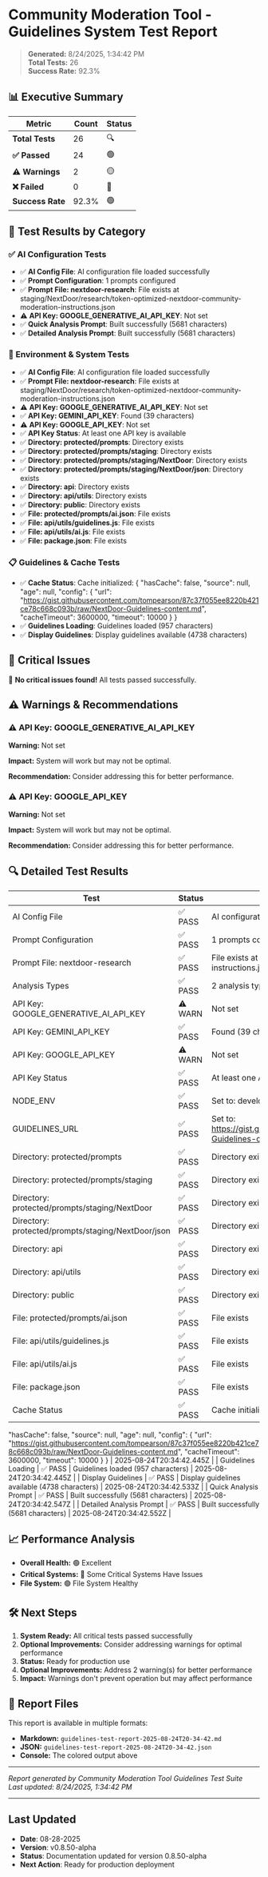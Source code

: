 # Community Moderation Tool - Guidelines System Test Report

> **Generated:** 8/24/2025, 1:34:42 PM  
> **Total Tests:** 26  
> **Success Rate:** 92.3%

## 📊 Executive Summary

| Metric | Count | Status |
|--------|-------|---------|
| **Total Tests** | 26 | 🔍 |
| **✅ Passed** | 24 | 🟢 |
| **⚠️ Warnings** | 2 | 🟡 |
| **❌ Failed** | 0 | 🔴 |
| **Success Rate** | 92.3% | 🟢 |

## 🎯 Test Results by Category

### ✅ AI Configuration Tests
- ✅ **AI Config File**: AI configuration file loaded successfully
- ✅ **Prompt Configuration**: 1 prompts configured
- ✅ **Prompt File: nextdoor-research**: File exists at staging/NextDoor/research/token-optimized-nextdoor-community-moderation-instructions.json
- ⚠️ **API Key: GOOGLE_GENERATIVE_AI_API_KEY**: Not set
- ✅ **Quick Analysis Prompt**: Built successfully (5681 characters)
- ✅ **Detailed Analysis Prompt**: Built successfully (5681 characters)

### 🔧 Environment & System Tests
- ✅ **AI Config File**: AI configuration file loaded successfully
- ✅ **Prompt File: nextdoor-research**: File exists at staging/NextDoor/research/token-optimized-nextdoor-community-moderation-instructions.json
- ⚠️ **API Key: GOOGLE_GENERATIVE_AI_API_KEY**: Not set
- ✅ **API Key: GEMINI_API_KEY**: Found (39 characters)
- ⚠️ **API Key: GOOGLE_API_KEY**: Not set
- ✅ **API Key Status**: At least one API key is available
- ✅ **Directory: protected/prompts**: Directory exists
- ✅ **Directory: protected/prompts/staging**: Directory exists
- ✅ **Directory: protected/prompts/staging/NextDoor**: Directory exists
- ✅ **Directory: protected/prompts/staging/NextDoor/json**: Directory exists
- ✅ **Directory: api**: Directory exists
- ✅ **Directory: api/utils**: Directory exists
- ✅ **Directory: public**: Directory exists
- ✅ **File: protected/prompts/ai.json**: File exists
- ✅ **File: api/utils/guidelines.js**: File exists
- ✅ **File: api/utils/ai.js**: File exists
- ✅ **File: package.json**: File exists

### 📋 Guidelines & Cache Tests
- ✅ **Cache Status**: Cache initialized: {
  "hasCache": false,
  "source": null,
  "age": null,
  "config": {
    "url": "https://gist.githubusercontent.com/tompearson/87c37f055ee8220b421ce78c668c093b/raw/NextDoor-Guidelines-content.md",
    "cacheTimeout": 3600000,
    "timeout": 10000
  }
}
- ✅ **Guidelines Loading**: Guidelines loaded (957 characters)
- ✅ **Display Guidelines**: Display guidelines available (4738 characters)

## 🚨 Critical Issues

🎉 **No critical issues found!** All tests passed successfully.

## ⚠️ Warnings & Recommendations

### ⚠️ API Key: GOOGLE_GENERATIVE_AI_API_KEY
**Warning:** Not set

**Impact:** System will work but may not be optimal.

**Recommendation:** Consider addressing this for better performance.

### ⚠️ API Key: GOOGLE_API_KEY
**Warning:** Not set

**Impact:** System will work but may not be optimal.

**Recommendation:** Consider addressing this for better performance.

## 🔍 Detailed Test Results

| Test | Status | Message | Timestamp |
|------|--------|---------|-----------|
| AI Config File | ✅ PASS | AI configuration file loaded successfully | 2025-08-24T20:34:42.438Z |
| Prompt Configuration | ✅ PASS | 1 prompts configured | 2025-08-24T20:34:42.439Z |
| Prompt File: nextdoor-research | ✅ PASS | File exists at staging/NextDoor/research/token-optimized-nextdoor-community-moderation-instructions.json | 2025-08-24T20:34:42.439Z |
| Analysis Types | ✅ PASS | 2 analysis types configured: quick, detailed | 2025-08-24T20:34:42.440Z |
| API Key: GOOGLE_GENERATIVE_AI_API_KEY | ⚠️ WARN | Not set | 2025-08-24T20:34:42.440Z |
| API Key: GEMINI_API_KEY | ✅ PASS | Found (39 characters) | 2025-08-24T20:34:42.440Z |
| API Key: GOOGLE_API_KEY | ⚠️ WARN | Not set | 2025-08-24T20:34:42.440Z |
| API Key Status | ✅ PASS | At least one API key is available | 2025-08-24T20:34:42.440Z |
| NODE_ENV | ✅ PASS | Set to: development | 2025-08-24T20:34:42.440Z |
| GUIDELINES_URL | ✅ PASS | Set to: https://gist.githubusercontent.com/tompearson/87c37f055ee8220b421ce78c668c093b/raw/NextDoor-Guidelines-content.md | 2025-08-24T20:34:42.441Z |
| Directory: protected/prompts | ✅ PASS | Directory exists | 2025-08-24T20:34:42.441Z |
| Directory: protected/prompts/staging | ✅ PASS | Directory exists | 2025-08-24T20:34:42.441Z |
| Directory: protected/prompts/staging/NextDoor | ✅ PASS | Directory exists | 2025-08-24T20:34:42.441Z |
| Directory: protected/prompts/staging/NextDoor/json | ✅ PASS | Directory exists | 2025-08-24T20:34:42.442Z |
| Directory: api | ✅ PASS | Directory exists | 2025-08-24T20:34:42.442Z |
| Directory: api/utils | ✅ PASS | Directory exists | 2025-08-24T20:34:42.442Z |
| Directory: public | ✅ PASS | Directory exists | 2025-08-24T20:34:42.442Z |
| File: protected/prompts/ai.json | ✅ PASS | File exists | 2025-08-24T20:34:42.442Z |
| File: api/utils/guidelines.js | ✅ PASS | File exists | 2025-08-24T20:34:42.443Z |
| File: api/utils/ai.js | ✅ PASS | File exists | 2025-08-24T20:34:42.443Z |
| File: package.json | ✅ PASS | File exists | 2025-08-24T20:34:42.443Z |
| Cache Status | ✅ PASS | Cache initialized: {
  "hasCache": false,
  "source": null,
  "age": null,
  "config": {
    "url": "https://gist.githubusercontent.com/tompearson/87c37f055ee8220b421ce78c668c093b/raw/NextDoor-Guidelines-content.md",
    "cacheTimeout": 3600000,
    "timeout": 10000
  }
} | 2025-08-24T20:34:42.445Z |
| Guidelines Loading | ✅ PASS | Guidelines loaded (957 characters) | 2025-08-24T20:34:42.445Z |
| Display Guidelines | ✅ PASS | Display guidelines available (4738 characters) | 2025-08-24T20:34:42.533Z |
| Quick Analysis Prompt | ✅ PASS | Built successfully (5681 characters) | 2025-08-24T20:34:42.547Z |
| Detailed Analysis Prompt | ✅ PASS | Built successfully (5681 characters) | 2025-08-24T20:34:42.552Z |

## 📈 Performance Analysis

- **Overall Health:** 🟢 Excellent
- **Critical Systems:** 🔴 Some Critical Systems Have Issues
- **File System:** 🟢 File System Healthy

## 🛠️ Next Steps

1. **System Ready:** All critical tests passed successfully
2. **Optional Improvements:** Consider addressing warnings for optimal performance
3. **Status:** Ready for production use
4. **Optional Improvements:** Address 2 warning(s) for better performance
5. **Impact:** Warnings don't prevent operation but may affect performance

## 📄 Report Files

This report is available in multiple formats:
- **Markdown:** `guidelines-test-report-2025-08-24T20-34-42.md`
- **JSON:** `guidelines-test-report-2025-08-24T20-34-42.json`
- **Console:** The colored output above

---

*Report generated by Community Moderation Tool Guidelines Test Suite*  
*Last updated: 8/24/2025, 1:34:42 PM*

---

## Last Updated
- **Date**: 08-28-2025
- **Version**: v0.8.50-alpha
- **Status**: Documentation updated for version 0.8.50-alpha
- **Next Action**: Ready for production deployment